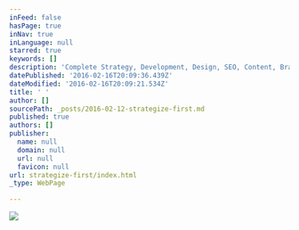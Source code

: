 ```yaml
---
inFeed: false
hasPage: true
inNav: true
inLanguage: null
starred: true
keywords: []
description: 'Complete Strategy, Development, Design, SEO, Content, Branding, Reputation and Integrated Marketing Concepts to  target your audience.'
datePublished: '2016-02-16T20:09:36.439Z'
dateModified: '2016-02-16T20:09:21.534Z'
title: ' '
author: []
sourcePath: _posts/2016-02-12-strategize-first.md
published: true
authors: []
publisher:
  name: null
  domain: null
  url: null
  favicon: null
url: strategize-first/index.html
_type: WebPage

---
```

![](https://the-grid-user-content.s3-us-west-2.amazonaws.com/6add5a5d-a65d-420d-bd74-f6abcf6f97ed.jpg)